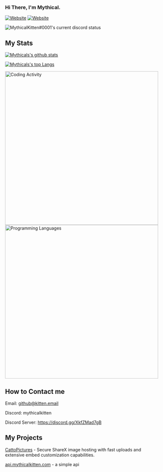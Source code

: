 ### Hi There, I'm Mythical.
<!-- [mythicalkitten.com](https://mythicalkitten.com)  -->
[![Website](https://img.shields.io/website?label=mythicalkitten.com&style=for-the-badge&url=https://mythicalkitten.com)](https://mythicalkitten.com)
[![Website](https://img.shields.io/website?label=catto.pictures&style=for-the-badge&url=https://catto.pictures)](https://catto.pictures)

<img src="https://lanyard-app.kitten.systems/api/avatar?force-validate=b" alt="MythicalKitten#0001's current discord status">

## My Stats
  
[![Mythicals's github stats](https://github-readme-stats.vercel.app/api?username=KittensAreDaBest&count_private=true&include_all_commits=true&theme=radical)](https://github.com/KittensAreDaBest)

[![Mythicals's top Langs](https://github-readme-stats.vercel.app/api/top-langs/?username=KittensAreDaBest&layout=compact&theme=radical)](https://github.com/KittensAreDaBest)

<img src="https://wakatime.com/share/@30ef04e7-14e2-4bdc-9a72-bdda232f45d3/585028b2-473e-45bc-9b24-3680d606cd15.svg" alt="Coding Activity" height="500"/>
<img src="https://wakatime.com/share/@30ef04e7-14e2-4bdc-9a72-bdda232f45d3/4893bbe8-bb6b-456f-9483-377b35f51e43.svg" alt="Programming Languages" height="500"/>

## How to Contact me
Email: github@kitten.email

Discord: mythicalkitten

Discord Server: https://discord.gg/XkfZMad7gB

## My Projects
[CattoPictures](https://catto.pictures) - Secure ShareX image hosting with fast uploads and extensive embed customization capabilities.

[api.mythicalkitten.com](https://api.mythicalkitten.com) - a simple api
